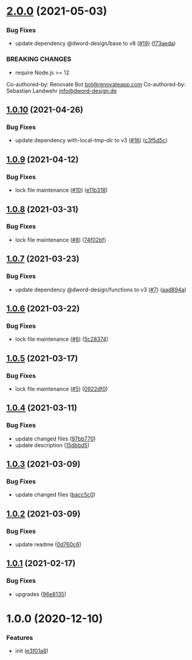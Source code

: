# [2.0.0](https://github.com/dword-design/depcheck-detector-package-name/compare/v1.0.10...v2.0.0) (2021-05-03)


### Bug Fixes

* update dependency @dword-design/base to v8 ([#19](https://github.com/dword-design/depcheck-detector-package-name/issues/19)) ([f73aeda](https://github.com/dword-design/depcheck-detector-package-name/commit/f73aeda4ffa54078a4543309a0cbb0e1f58d238f))


### BREAKING CHANGES

* require Node.js >= 12

Co-authored-by: Renovate Bot <bot@renovateapp.com>
Co-authored-by: Sebastian Landwehr <info@dword-design.de>

## [1.0.10](https://github.com/dword-design/depcheck-detector-package-name/compare/v1.0.9...v1.0.10) (2021-04-26)


### Bug Fixes

* update dependency with-local-tmp-dir to v3 ([#16](https://github.com/dword-design/depcheck-detector-package-name/issues/16)) ([c3f5d5c](https://github.com/dword-design/depcheck-detector-package-name/commit/c3f5d5c1c155830c9e2d6c2e55cf30cc962035f7))

## [1.0.9](https://github.com/dword-design/depcheck-detector-package-name/compare/v1.0.8...v1.0.9) (2021-04-12)


### Bug Fixes

* lock file maintenance ([#10](https://github.com/dword-design/depcheck-detector-package-name/issues/10)) ([e11b318](https://github.com/dword-design/depcheck-detector-package-name/commit/e11b318ca0f3422fc2c21fc389824dac3efb0f93))

## [1.0.8](https://github.com/dword-design/depcheck-detector-package-name/compare/v1.0.7...v1.0.8) (2021-03-31)


### Bug Fixes

* lock file maintenance ([#8](https://github.com/dword-design/depcheck-detector-package-name/issues/8)) ([74f02bf](https://github.com/dword-design/depcheck-detector-package-name/commit/74f02bf62fb86360f76752cc5669fd829df8ec62))

## [1.0.7](https://github.com/dword-design/depcheck-detector-package-name/compare/v1.0.6...v1.0.7) (2021-03-23)


### Bug Fixes

* update dependency @dword-design/functions to v3 ([#7](https://github.com/dword-design/depcheck-detector-package-name/issues/7)) ([aad894a](https://github.com/dword-design/depcheck-detector-package-name/commit/aad894a7247589d32e94145baa217608d1712273))

## [1.0.6](https://github.com/dword-design/depcheck-detector-package-name/compare/v1.0.5...v1.0.6) (2021-03-22)


### Bug Fixes

* lock file maintenance ([#6](https://github.com/dword-design/depcheck-detector-package-name/issues/6)) ([5c28374](https://github.com/dword-design/depcheck-detector-package-name/commit/5c28374617c44c5965225170ddc1371d7f608055))

## [1.0.5](https://github.com/dword-design/depcheck-detector-package-name/compare/v1.0.4...v1.0.5) (2021-03-17)


### Bug Fixes

* lock file maintenance ([#5](https://github.com/dword-design/depcheck-detector-package-name/issues/5)) ([0922df0](https://github.com/dword-design/depcheck-detector-package-name/commit/0922df0aaade7dd45fc5a3e8fc4e40d6a539f6ff))

## [1.0.4](https://github.com/dword-design/depcheck-detector-package-name/compare/v1.0.3...v1.0.4) (2021-03-11)


### Bug Fixes

* update changed files ([97bb770](https://github.com/dword-design/depcheck-detector-package-name/commit/97bb77007c98a53d1873c153b35639fa471547da))
* update description ([15dbbd5](https://github.com/dword-design/depcheck-detector-package-name/commit/15dbbd50f5cf5cb396dc74e20c4f89ef5fcb8df5))

## [1.0.3](https://github.com/dword-design/depcheck-detector-package-name/compare/v1.0.2...v1.0.3) (2021-03-09)


### Bug Fixes

* update changed files ([bacc5c0](https://github.com/dword-design/depcheck-detector-package-name/commit/bacc5c0d8df929f66bf7505953ac0992096782f0))

## [1.0.2](https://github.com/dword-design/depcheck-detector-package-name/compare/v1.0.1...v1.0.2) (2021-03-09)


### Bug Fixes

* update readme ([0d760c6](https://github.com/dword-design/depcheck-detector-package-name/commit/0d760c6f5993ddc514b29b3c00b144c399621ffb))

## [1.0.1](https://github.com/dword-design/depcheck-detector-package-name/compare/v1.0.0...v1.0.1) (2021-02-17)


### Bug Fixes

* upgrades ([96e8135](https://github.com/dword-design/depcheck-detector-package-name/commit/96e8135ad15a9f24ac2cbeb57e6b3f58cb4bdd92))

# 1.0.0 (2020-12-10)


### Features

* init ([e3f01a8](https://github.com/dword-design/depcheck-detector-package-name/commit/e3f01a80f390cb31170a888b8c9c6a10a244d794))
